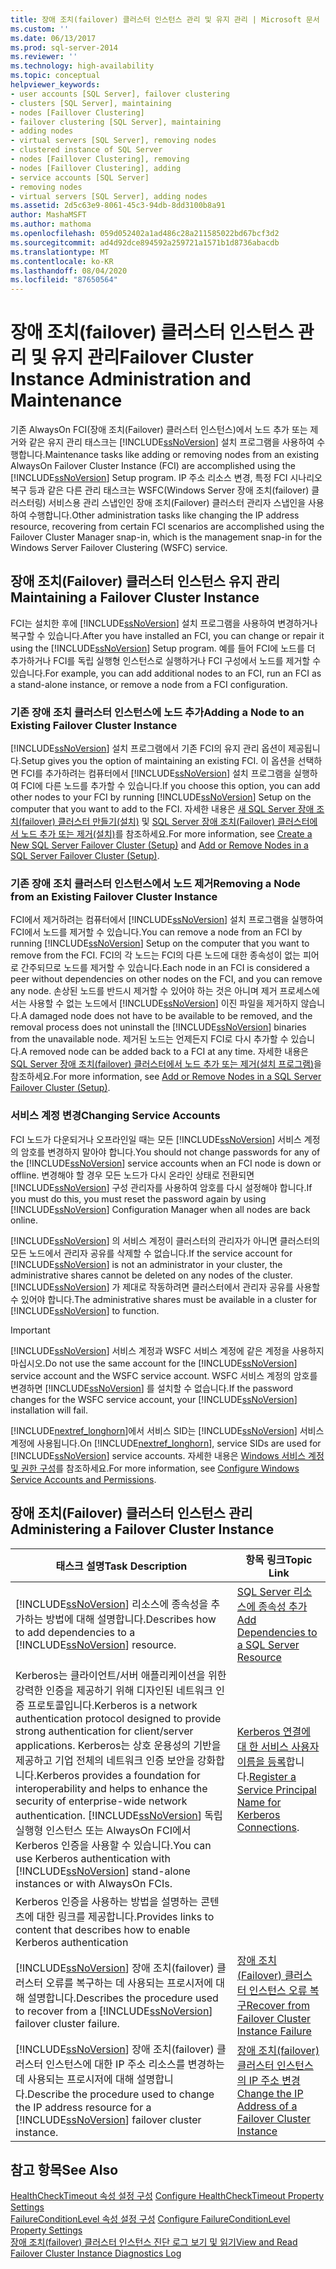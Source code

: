 ```yaml
---
title: 장애 조치(failover) 클러스터 인스턴스 관리 및 유지 관리 | Microsoft 문서
ms.custom: ''
ms.date: 06/13/2017
ms.prod: sql-server-2014
ms.reviewer: ''
ms.technology: high-availability
ms.topic: conceptual
helpviewer_keywords:
- user accounts [SQL Server], failover clustering
- clusters [SQL Server], maintaining
- nodes [Faillover Clustering]
- failover clustering [SQL Server], maintaining
- adding nodes
- virtual servers [SQL Server], removing nodes
- clustered instance of SQL Server
- nodes [Faillover Clustering], removing
- nodes [Faillover Clustering], adding
- service accounts [SQL Server]
- removing nodes
- virtual servers [SQL Server], adding nodes
ms.assetid: 2d5c63e9-8061-45c3-94db-8dd3100b8a91
author: MashaMSFT
ms.author: mathoma
ms.openlocfilehash: 059d052402a1ad486c28a211585022bd67bcf3d2
ms.sourcegitcommit: ad4d92dce894592a259721a1571b1d8736abacdb
ms.translationtype: MT
ms.contentlocale: ko-KR
ms.lasthandoff: 08/04/2020
ms.locfileid: "87650564"
---
```

# <a name="failover-cluster-instance-administration-and-maintenance"></a><span data-ttu-id="48a3f-102">장애 조치(failover) 클러스터 인스턴스 관리 및 유지 관리</span><span class="sxs-lookup"><span data-stu-id="48a3f-102">Failover Cluster Instance Administration and Maintenance</span></span>
  <span data-ttu-id="48a3f-103">기존 AlwaysOn FCI(장애 조치(Failover) 클러스터 인스턴스)에서 노드 추가 또는 제거와 같은 유지 관리 태스크는 [!INCLUDE[ssNoVersion](../../../includes/ssnoversion-md.md)] 설치 프로그램을 사용하여 수행합니다.</span><span class="sxs-lookup"><span data-stu-id="48a3f-103">Maintenance tasks like adding or removing nodes from an existing AlwaysOn Failover Cluster Instance (FCI) are accomplished using the [!INCLUDE[ssNoVersion](../../../includes/ssnoversion-md.md)] Setup program.</span></span> <span data-ttu-id="48a3f-104">IP 주소 리소스 변경, 특정 FCI 시나리오 복구 등과 같은 다른 관리 태스크는 WSFC(Windows Server 장애 조치(failover) 클러스터링) 서비스용 관리 스냅인인 장애 조치(Failover) 클러스터 관리자 스냅인을 사용하여 수행합니다.</span><span class="sxs-lookup"><span data-stu-id="48a3f-104">Other administration tasks like changing the IP address resource, recovering from certain FCI scenarios are accomplished using the Failover Cluster Manager snap-in, which is the management snap-in for the Windows Server Failover Clustering (WSFC) service.</span></span>  
  
## <a name="maintaining-a-failover-cluster-instance"></a><span data-ttu-id="48a3f-105">장애 조치(Failover) 클러스터 인스턴스 유지 관리</span><span class="sxs-lookup"><span data-stu-id="48a3f-105">Maintaining a Failover Cluster Instance</span></span>  
 <span data-ttu-id="48a3f-106">FCI는 설치한 후에 [!INCLUDE[ssNoVersion](../../../includes/ssnoversion-md.md)] 설치 프로그램을 사용하여 변경하거나 복구할 수 있습니다.</span><span class="sxs-lookup"><span data-stu-id="48a3f-106">After you have installed an FCI, you can change or repair it using the [!INCLUDE[ssNoVersion](../../../includes/ssnoversion-md.md)] Setup program.</span></span> <span data-ttu-id="48a3f-107">예를 들어 FCI에 노드를 더 추가하거나 FCI를 독립 실행형 인스턴스로 실행하거나 FCI 구성에서 노드를 제거할 수 있습니다.</span><span class="sxs-lookup"><span data-stu-id="48a3f-107">For example, you can add additional nodes to an FCI, run an FCI as a stand-alone instance, or remove a node from a FCI configuration.</span></span>  
  
### <a name="adding-a-node-to-an-existing-failover-cluster-instance"></a><span data-ttu-id="48a3f-108">기존 장애 조치 클러스터 인스턴스에 노드 추가</span><span class="sxs-lookup"><span data-stu-id="48a3f-108">Adding a Node to an Existing Failover Cluster Instance</span></span>  
 [!INCLUDE[ssNoVersion](../../../includes/ssnoversion-md.md)] <span data-ttu-id="48a3f-109">설치 프로그램에서 기존 FCI의 유지 관리 옵션이 제공됩니다.</span><span class="sxs-lookup"><span data-stu-id="48a3f-109">Setup gives you the option of maintaining an existing FCI.</span></span> <span data-ttu-id="48a3f-110">이 옵션을 선택하면 FCI를 추가하려는 컴퓨터에서 [!INCLUDE[ssNoVersion](../../../includes/ssnoversion-md.md)] 설치 프로그램을 실행하여 FCI에 다른 노드를 추가할 수 있습니다.</span><span class="sxs-lookup"><span data-stu-id="48a3f-110">If you choose this option, you can add other nodes to your FCI by running [!INCLUDE[ssNoVersion](../../../includes/ssnoversion-md.md)] Setup on the computer that you want to add to the FCI.</span></span> <span data-ttu-id="48a3f-111">자세한 내용은 [새 SQL Server 장애 조치(failover) 클러스터 만들기&#40;설치&#41;](../install/create-a-new-sql-server-failover-cluster-setup.md) 및 [SQL Server 장애 조치(Failover) 클러스터에서 노드 추가 또는 제거&#40;설치&#41;](../install/add-or-remove-nodes-in-a-sql-server-failover-cluster-setup.md)를 참조하세요.</span><span class="sxs-lookup"><span data-stu-id="48a3f-111">For more information, see [Create a New SQL Server Failover Cluster &#40;Setup&#41;](../install/create-a-new-sql-server-failover-cluster-setup.md) and [Add or Remove Nodes in a SQL Server Failover Cluster &#40;Setup&#41;](../install/add-or-remove-nodes-in-a-sql-server-failover-cluster-setup.md).</span></span>  
  
### <a name="removing-a-node-from-an-existing-failover-cluster-instance"></a><span data-ttu-id="48a3f-112">기존 장애 조치 클러스터 인스턴스에서 노드 제거</span><span class="sxs-lookup"><span data-stu-id="48a3f-112">Removing a Node from an Existing Failover Cluster Instance</span></span>  
 <span data-ttu-id="48a3f-113">FCI에서 제거하려는 컴퓨터에서 [!INCLUDE[ssNoVersion](../../../includes/ssnoversion-md.md)] 설치 프로그램을 실행하여 FCI에서 노드를 제거할 수 있습니다.</span><span class="sxs-lookup"><span data-stu-id="48a3f-113">You can remove a node from an FCI by running [!INCLUDE[ssNoVersion](../../../includes/ssnoversion-md.md)] Setup on the computer that you want to remove from the FCI.</span></span> <span data-ttu-id="48a3f-114">FCI의 각 노드는 FCI의 다른 노드에 대한 종속성이 없는 피어로 간주되므로 노드를 제거할 수 있습니다.</span><span class="sxs-lookup"><span data-stu-id="48a3f-114">Each node in an FCI is considered a peer without dependencies on other nodes on the FCI, and you can remove any node.</span></span> <span data-ttu-id="48a3f-115">손상된 노드를 반드시 제거할 수 있어야 하는 것은 아니며 제거 프로세스에서는 사용할 수 없는 노드에서 [!INCLUDE[ssNoVersion](../../../includes/ssnoversion-md.md)] 이진 파일을 제거하지 않습니다.</span><span class="sxs-lookup"><span data-stu-id="48a3f-115">A damaged node does not have to be available to be removed, and the removal process does not uninstall the [!INCLUDE[ssNoVersion](../../../includes/ssnoversion-md.md)] binaries from the unavailable node.</span></span> <span data-ttu-id="48a3f-116">제거된 노드는 언제든지 FCI로 다시 추가할 수 있습니다.</span><span class="sxs-lookup"><span data-stu-id="48a3f-116">A removed node can be added back to a FCI at any time.</span></span> <span data-ttu-id="48a3f-117">자세한 내용은 [SQL Server 장애 조치(failover) 클러스터에서 노드 추가 또는 제거&#40;설치 프로그램&#41;](../install/add-or-remove-nodes-in-a-sql-server-failover-cluster-setup.md)을 참조하세요.</span><span class="sxs-lookup"><span data-stu-id="48a3f-117">For more information, see [Add or Remove Nodes in a SQL Server Failover Cluster &#40;Setup&#41;](../install/add-or-remove-nodes-in-a-sql-server-failover-cluster-setup.md).</span></span>  
  
### <a name="changing-service-accounts"></a><span data-ttu-id="48a3f-118">서비스 계정 변경</span><span class="sxs-lookup"><span data-stu-id="48a3f-118">Changing Service Accounts</span></span>  
 <span data-ttu-id="48a3f-119">FCI 노드가 다운되거나 오프라인일 때는 모든 [!INCLUDE[ssNoVersion](../../../includes/ssnoversion-md.md)] 서비스 계정의 암호를 변경하지 말아야 합니다.</span><span class="sxs-lookup"><span data-stu-id="48a3f-119">You should not change passwords for any of the [!INCLUDE[ssNoVersion](../../../includes/ssnoversion-md.md)] service accounts when an FCI node is down or offline.</span></span> <span data-ttu-id="48a3f-120">변경해야 할 경우 모든 노드가 다시 온라인 상태로 전환되면 [!INCLUDE[ssNoVersion](../../../includes/ssnoversion-md.md)] 구성 관리자를 사용하여 암호를 다시 설정해야 합니다.</span><span class="sxs-lookup"><span data-stu-id="48a3f-120">If you must do this, you must reset the password again by using [!INCLUDE[ssNoVersion](../../../includes/ssnoversion-md.md)] Configuration Manager when all nodes are back online.</span></span>  
  
 <span data-ttu-id="48a3f-121">[!INCLUDE[ssNoVersion](../../../includes/ssnoversion-md.md)] 의 서비스 계정이 클러스터의 관리자가 아니면 클러스터의 모든 노드에서 관리자 공유를 삭제할 수 없습니다.</span><span class="sxs-lookup"><span data-stu-id="48a3f-121">If the service account for [!INCLUDE[ssNoVersion](../../../includes/ssnoversion-md.md)] is not an administrator in your cluster, the administrative shares cannot be deleted on any nodes of the cluster.</span></span> <span data-ttu-id="48a3f-122">[!INCLUDE[ssNoVersion](../../../includes/ssnoversion-md.md)] 가 제대로 작동하려면 클러스터에서 관리자 공유를 사용할 수 있어야 합니다.</span><span class="sxs-lookup"><span data-stu-id="48a3f-122">The administrative shares must be available in a cluster for [!INCLUDE[ssNoVersion](../../../includes/ssnoversion-md.md)] to function.</span></span>  
  
> [!IMPORTANT]  
>  <span data-ttu-id="48a3f-123">[!INCLUDE[ssNoVersion](../../../includes/ssnoversion-md.md)] 서비스 계정과 WSFC 서비스 계정에 같은 계정을 사용하지 마십시오.</span><span class="sxs-lookup"><span data-stu-id="48a3f-123">Do not use the same account for the [!INCLUDE[ssNoVersion](../../../includes/ssnoversion-md.md)] service account and the WSFC service account.</span></span> <span data-ttu-id="48a3f-124">WSFC 서비스 계정의 암호를 변경하면 [!INCLUDE[ssNoVersion](../../../includes/ssnoversion-md.md)] 를 설치할 수 없습니다.</span><span class="sxs-lookup"><span data-stu-id="48a3f-124">If the password changes for the WSFC service account, your [!INCLUDE[ssNoVersion](../../../includes/ssnoversion-md.md)] installation will fail.</span></span>  
  
 <span data-ttu-id="48a3f-125">[!INCLUDE[nextref_longhorn](../../../includes/nextref-longhorn-md.md)]에서 서비스 SID는 [!INCLUDE[ssNoVersion](../../../includes/ssnoversion-md.md)] 서비스 계정에 사용됩니다.</span><span class="sxs-lookup"><span data-stu-id="48a3f-125">On [!INCLUDE[nextref_longhorn](../../../includes/nextref-longhorn-md.md)], service SIDs are used for [!INCLUDE[ssNoVersion](../../../includes/ssnoversion-md.md)] service accounts.</span></span> <span data-ttu-id="48a3f-126">자세한 내용은 [Windows 서비스 계정 및 권한 구성](../../../database-engine/configure-windows/configure-windows-service-accounts-and-permissions.md)를 참조하세요.</span><span class="sxs-lookup"><span data-stu-id="48a3f-126">For more information, see [Configure Windows Service Accounts and Permissions](../../../database-engine/configure-windows/configure-windows-service-accounts-and-permissions.md).</span></span>  
  
## <a name="administering-a-failover-cluster-instance"></a><span data-ttu-id="48a3f-127">장애 조치(Failover) 클러스터 인스턴스 관리</span><span class="sxs-lookup"><span data-stu-id="48a3f-127">Administering a Failover Cluster Instance</span></span>  
  
|<span data-ttu-id="48a3f-128">태스크 설명</span><span class="sxs-lookup"><span data-stu-id="48a3f-128">Task Description</span></span>|<span data-ttu-id="48a3f-129">항목 링크</span><span class="sxs-lookup"><span data-stu-id="48a3f-129">Topic Link</span></span>|  
|----------------------|----------------|  
|<span data-ttu-id="48a3f-130">[!INCLUDE[ssNoVersion](../../../includes/ssnoversion-md.md)] 리소스에 종속성을 추가하는 방법에 대해 설명합니다.</span><span class="sxs-lookup"><span data-stu-id="48a3f-130">Describes how to add dependencies to a [!INCLUDE[ssNoVersion](../../../includes/ssnoversion-md.md)] resource.</span></span>|[<span data-ttu-id="48a3f-131">SQL Server 리소스에 종속성 추가</span><span class="sxs-lookup"><span data-stu-id="48a3f-131">Add Dependencies to a SQL Server Resource</span></span>](add-dependencies-to-a-sql-server-resource.md)|  
|<span data-ttu-id="48a3f-132">Kerberos는 클라이언트/서버 애플리케이션을 위한 강력한 인증을 제공하기 위해 디자인된 네트워크 인증 프로토콜입니다.</span><span class="sxs-lookup"><span data-stu-id="48a3f-132">Kerberos is a network authentication protocol designed to provide strong authentication for client/server applications.</span></span> <span data-ttu-id="48a3f-133">Kerberos는 상호 운용성의 기반을 제공하고 기업 전체의 네트워크 인증 보안을 강화합니다.</span><span class="sxs-lookup"><span data-stu-id="48a3f-133">Kerberos provides a foundation for interoperability and helps to enhance the security of enterprise-wide network authentication.</span></span> <span data-ttu-id="48a3f-134">[!INCLUDE[ssNoVersion](../../../includes/ssnoversion-md.md)] 독립 실행형 인스턴스 또는 AlwaysOn FCI에서 Kerberos 인증을 사용할 수 있습니다.</span><span class="sxs-lookup"><span data-stu-id="48a3f-134">You can use Kerberos authentication with [!INCLUDE[ssNoVersion](../../../includes/ssnoversion-md.md)] stand-alone instances or with AlwaysOn FCIs.</span></span>|<span data-ttu-id="48a3f-135">[Kerberos 연결에 대 한 서비스 사용자 이름을 등록](../../../database-engine/configure-windows/register-a-service-principal-name-for-kerberos-connections.md)합니다.</span><span class="sxs-lookup"><span data-stu-id="48a3f-135">[Register a Service Principal Name for Kerberos Connections](../../../database-engine/configure-windows/register-a-service-principal-name-for-kerberos-connections.md).</span></span>|  
|<span data-ttu-id="48a3f-136">Kerberos 인증을 사용하는 방법을 설명하는 콘텐츠에 대한 링크를 제공합니다.</span><span class="sxs-lookup"><span data-stu-id="48a3f-136">Provides links to content that describes how to enable Kerberos authentication</span></span>||  
|<span data-ttu-id="48a3f-137">[!INCLUDE[ssNoVersion](../../../includes/ssnoversion-md.md)] 장애 조치(failover) 클러스터 오류를 복구하는 데 사용되는 프로시저에 대해 설명합니다.</span><span class="sxs-lookup"><span data-stu-id="48a3f-137">Describes the procedure used to recover from a [!INCLUDE[ssNoVersion](../../../includes/ssnoversion-md.md)] failover cluster failure.</span></span>|[<span data-ttu-id="48a3f-138">장애 조치 (Failover) 클러스터 인스턴스 오류 복구</span><span class="sxs-lookup"><span data-stu-id="48a3f-138">Recover from Failover Cluster Instance Failure</span></span>](recover-from-failover-cluster-instance-failure.md)|  
|<span data-ttu-id="48a3f-139">[!INCLUDE[ssNoVersion](../../../includes/ssnoversion-md.md)] 장애 조치(failover) 클러스터 인스턴스에 대한 IP 주소 리소스를 변경하는 데 사용되는 프로시저에 대해 설명합니다.</span><span class="sxs-lookup"><span data-stu-id="48a3f-139">Describe the procedure used to change the IP address resource for a [!INCLUDE[ssNoVersion](../../../includes/ssnoversion-md.md)] failover cluster instance.</span></span>|[<span data-ttu-id="48a3f-140">장애 조치(failover) 클러스터 인스턴스의 IP 주소 변경</span><span class="sxs-lookup"><span data-stu-id="48a3f-140">Change the IP Address of a Failover Cluster Instance</span></span>](change-the-ip-address-of-a-failover-cluster-instance.md)|  
  
## <a name="see-also"></a><span data-ttu-id="48a3f-141">참고 항목</span><span class="sxs-lookup"><span data-stu-id="48a3f-141">See Also</span></span>  
 <span data-ttu-id="48a3f-142">[HealthCheckTimeout 속성 설정 구성](configure-healthchecktimeout-property-settings.md) </span><span class="sxs-lookup"><span data-stu-id="48a3f-142">[Configure HealthCheckTimeout Property Settings](configure-healthchecktimeout-property-settings.md) </span></span>  
 <span data-ttu-id="48a3f-143">[FailureConditionLevel 속성 설정 구성](configure-failureconditionlevel-property-settings.md) </span><span class="sxs-lookup"><span data-stu-id="48a3f-143">[Configure FailureConditionLevel Property Settings](configure-failureconditionlevel-property-settings.md) </span></span>  
 [<span data-ttu-id="48a3f-144">장애 조치(failover) 클러스터 인스턴스 진단 로그 보기 및 읽기</span><span class="sxs-lookup"><span data-stu-id="48a3f-144">View and Read Failover Cluster Instance Diagnostics Log</span></span>](view-and-read-failover-cluster-instance-diagnostics-log.md)  
  
  
